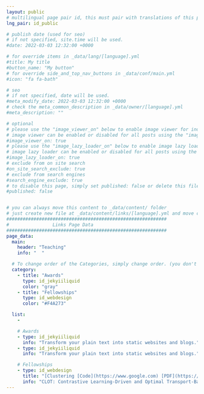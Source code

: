 ```yaml
---
layout: public
# multilingual page pair id, this must pair with translations of this page. (This name must be unique)
lng_pair: id_public

# publish date (used for seo)
# if not specified, site.time will be used.
#date: 2022-03-03 12:32:00 +0000

# for override items in _data/lang/[language].yml
#title: My title
#button_name: "My button"
# for override side_and_top_nav_buttons in _data/conf/main.yml
#icon: "fa fa-bath"

# seo
# if not specified, date will be used.
#meta_modify_date: 2022-03-03 12:32:00 +0000
# check the meta_common_description in _data/owner/[language].yml
#meta_description: ""

# optional
# please use the "image_viewer_on" below to enable image viewer for individual pages or posts (_posts/ or [language]/_posts folders).
# image viewer can be enabled or disabled for all posts using the "image_viewer_posts: true" setting in _data/conf/main.yml.
#image_viewer_on: true
# please use the "image_lazy_loader_on" below to enable image lazy loader for individual pages or posts (_posts/ or [language]/_posts folders).
# image lazy loader can be enabled or disabled for all posts using the "image_lazy_loader_posts: true" setting in _data/conf/main.yml.
#image_lazy_loader_on: true
# exclude from on site search
#on_site_search_exclude: true
# exclude from search engines
#search_engine_exclude: true
# to disable this page, simply set published: false or delete this file
#published: false


# you can always move this content to _data/content/ folder
# just create new file at _data/content/links/[language].yml and move content below.
###########################################################
#                Links Page Data
###########################################################
page_data:
  main:
    header: "Teaching"
    info: "  "

  # To change order of the Categories, simply change order. (you don't need to change list order.)
  category:
    - title: "Awards"
      type: id_jekyiiliquid
      color: "gray"
    - title: "Fellowships"
      type: id_webdesign
      color: "#F4A273"

  list:
    -

    # Awards
    - type: id_jekyiiliquid            
      info: "Transform your plain text into static websites and blogs."
    - type: id_jekyiiliquid            
      info: "Transform your plain text into static websites and blogs."

    # Fellowships                       
    - type: id_webdesign
      title: "[Clustering [Code](https://www.google.com) [PDF](https://www.google.com) Clustering [Bib](https://www.google.com) ]"      
      info: "CLOT: Contrastive Learning-Driven and Optimal Transport-Based Training for Simultaneous Clustering [Google](https://www.google.com)."
---
```

